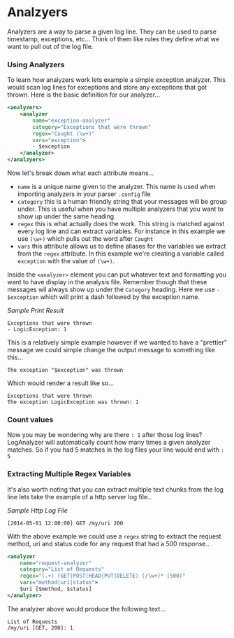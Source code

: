 Analzyers
=========

Analyzers are a way to parse a given log line. They can be used to parse timestamp, exceptions, etc... Think of them like rules they define what we want to pull out of the log file.

### Using Analyzers

To learn how analyzers work lets example a simple exception analyzer. This would scan log lines for exceptions and store any exceptions that got thrown. Here is the basic definition for our analyzer...

```xml
<analyzers>
    <analyzer 
        name="exception-analyzer" 
        category="Exceptions that were thrown" 
        regex="Caught (\w+)" 
        vars="exception">
        - $exception
    </analyzer>
</analzyers>
```

Now let's break down what each attribute means...

- `name` is a unique name given to the analyzer. This name is used when importing analyzers in your parser `.config` file
- `category` this is a human friendly string that your messages will be group under. This is useful when you have multiple analyzers that you want to show up under the same heading
- `regex` this is what actually does the work. This string is matched against every log line and can extract variables. For instance in this example we use `(\w+)` which pulls out the word after `Caught`
- `vars` this attribute allows us to define aliases for the variables we extract from the `regex` attribute. In this example we're creating a variable called `exception` with the value of `(\w+)`.

Inside the `<analyzer>` element you can put whatever text and formatting you want to have display in the analysis file. Remember though that these messages wil always show up under the `Category` heading. Here we use `- $exception` which will print a dash followed by the exception name.

*Sample Print Result*
```
Exceptions that were thrown
- LogicException: 1
```

This is a relatively simple example however if we wanted to have a "prettier" message we could simple change the output message to something like this...

```
The exception "$exception" was thrown
```

Which would render a result like so...

```
Exceptions that were thrown
The exception LogicException was thrown: 1
```

### Count values

Now you may be wondering why are there `: 1` after those log lines? LogAnalyzer will automatically count how many times a given analyzer matches. So if you had 5 matches in the log files your line would end with `: 5`

### Extracting Multiple Regex Variables

It's also worth noting that you can extract multiple text chunks from the log line lets take the example of a http server log file...

*Sample Http Log File*
```
[2014-05-01 12:00:00] GET /my/uri 200
```

With the above example we could use a `regex` string to extract the request method, uri and status code for any request that had a 500 response..

```xml
<analyzer
    name="request-analyzer"
    category="List of Requests"
    regex="(.+) (GET|POST|HEAD|PUT|DELETE) (/\w+)* (500)"
    vars="method|uri|status">
    $uri [$method, $status]
</analyzer>
```

The analyzer above would produce the following text...

```
List of Requests
/my/uri [GET, 200]: 1
```
